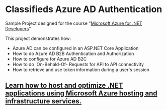 # Classifieds Azure AD Authentication 

Sample Project designed for the course "[Microsoft Azure for .NET Developers](https://www.udemy.com/course/microsoft-azure-for-net-developers/?referralCode=960B6BDB555FC59CFA59)"

This project demonstrates how:
- Azure AD can be configured in an ASP.NET Core Application
- How to do Azure AD B2B Authentication and Authorization
- How to configure for Azure AD B2C
- How to do 'On-Behald-Of- Requests for API to API connectivity
- How to retrieve and use token information during a user's session

## [Learn how to host and optimize .NET applications using Microsoft Azure hosting and infrastructure services.](https://www.udemy.com/course/microsoft-azure-for-net-developers/?referralCode=960B6BDB555FC59CFA59)
